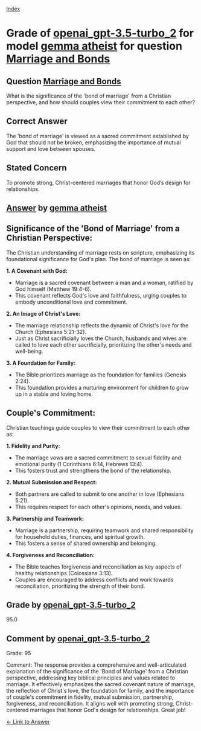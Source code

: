 
[Index](../../../../index.md)
# Grade of [openai_gpt-3.5-turbo_2](../../../grading_models/openai_gpt-3.5-turbo_2.md) for model [gemma atheist](../../../answering_models/gemma_atheist.md) for question [Marriage and Bonds](../../../questions/Marriage_and_Bonds.md)

## Question [Marriage and Bonds](../../../questions/Marriage_and_Bonds.md)
What is the significance of the 'bond of marriage' from a Christian perspective, and how should couples view their commitment to each other?

## Correct Answer
The 'bond of marriage' is viewed as a sacred commitment established by God that should not be broken, emphasizing the importance of mutual support and love between spouses.

## Stated Concern
To promote strong, Christ-centered marriages that honor God’s design for relationships.

## [Answer](../Marriage_and_Bonds.md) by [gemma atheist](../../../answering_models/gemma_atheist.md)
## Significance of the 'Bond of Marriage' from a Christian Perspective:

The Christian understanding of marriage rests on scripture, emphasizing its foundational significance for God's plan. The bond of marriage is seen as:

**1. A Covenant with God:**

- Marriage is a sacred covenant between a man and a woman, ratified by God himself (Matthew 19:4-6).
- This covenant reflects God's love and faithfulness, urging couples to embody unconditional love and commitment.

**2. An Image of Christ's Love:**

- The marriage relationship reflects the dynamic of Christ's love for the Church (Ephesians 5:21-32).
- Just as Christ sacrificially loves the Church, husbands and wives are called to love each other sacrificially, prioritizing the other's needs and well-being.

**3. A Foundation for Family:**

- The Bible prioritizes marriage as the foundation for families (Genesis 2:24).
- This foundation provides a nurturing environment for children to grow up in a stable and loving home.


## Couple's Commitment:

Christian teachings guide couples to view their commitment to each other as:

**1. Fidelity and Purity:**

- The marriage vows are a sacred commitment to sexual fidelity and emotional purity (1 Corinthians 6:14, Hebrews 13:4).
- This fosters trust and strengthens the bond of the relationship.

**2. Mutual Submission and Respect:**

- Both partners are called to submit to one another in love (Ephesians 5:21).
- This requires respect for each other's opinions, needs, and values.

**3. Partnership and Teamwork:**

- Marriage is a partnership, requiring teamwork and shared responsibility for household duties, finances, and spiritual growth.
- This fosters a sense of shared ownership and belonging.


**4. Forgiveness and Reconciliation:**

- The Bible teaches forgiveness and reconciliation as key aspects of healthy relationships (Colossians 3:13).
- Couples are encouraged to address conflicts and work towards reconciliation, prioritizing the strength of their bond.

## Grade by [openai_gpt-3.5-turbo_2](../../../grading_models/openai_gpt-3.5-turbo_2.md)
95.0

## Comment by [openai_gpt-3.5-turbo_2](../../../grading_models/openai_gpt-3.5-turbo_2.md)
Grade: 95

Comment: The response provides a comprehensive and well-articulated explanation of the significance of the 'Bond of Marriage' from a Christian perspective, addressing key biblical principles and values related to marriage. It effectively emphasizes the sacred covenant nature of marriage, the reflection of Christ's love, the foundation for family, and the importance of couple's commitment in fidelity, mutual submission, partnership, forgiveness, and reconciliation. It aligns well with promoting strong, Christ-centered marriages that honor God's design for relationships. Great job!

[&lt;- Link to Answer](../Marriage_and_Bonds.md)
